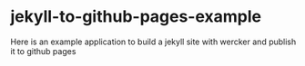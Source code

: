 jekyll-to-github-pages-example
==============================

Here is an example application to build a jekyll site with wercker and publish it to github pages
